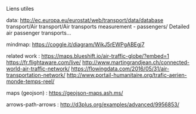 Liens utiles

data:
http://ec.europa.eu/eurostat/web/transport/data/database transport/Air transport/Air transports measurement - passengers/ Detailed air passenger transports...

mindmap:
https://coggle.it/diagram/WikJ5rEWPgABEgj7

related work :
https://maps.blueshift.io/air-traffic-globe/?embed=1
https://fr.flightaware.com/live/
http://www.martingrandjean.ch/connected-world-air-traffic-network/
https://flowingdata.com/2016/05/31/air-transportation-network/
http://www.portail-humanitaire.org/trafic-aerien-monde-temps-reel/


maps (geojson) :
https://geojson-maps.ash.ms/


arrows-path-arrows : http://d3plus.org/examples/advanced/9956853/
